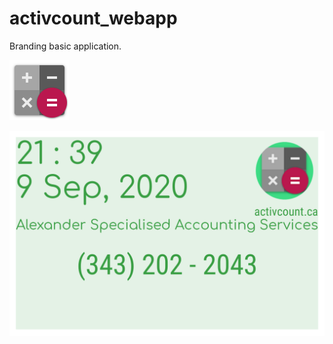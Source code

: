 # activcount_webapp
 
 Branding basic application.
 
 ![App Logo](/screenshots/logo.png)

![Widget](/screenshots/activcount_widget_5x2.png)
